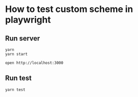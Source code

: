 # How to test custom scheme in playwright

## Run server

```
yarn
yarn start
```

```
open http://localhost:3000
```

## Run test

```
yarn test
```
